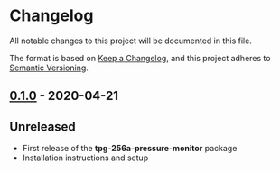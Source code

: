 # Changelog

All notable changes to this project will be documented in this file.

The format is based on [Keep a Changelog](https://keepachangelog.com/en/1.0.0/),
and this project adheres to [Semantic Versioning](https://semver.org/spec/v2.0.0.html).

## [0.1.0] - 2020-04-21

## Unreleased

- First release of the **tpg-256a-pressure-monitor** package
- Installation instructions and setup

[0.1.0]: https://gitlab.ethz.ch/exotic-matter/cw-beam/tpg-256a-pressure-monitor/tree/v0.1